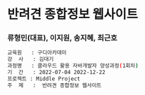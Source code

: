 #  반려견 종합정보 웹사이트
### 류형민(대표), 이지원, 송지혜, 최근호


```bash
교육원   : 구디아카데미
강  사   : 김대기
과정명   : 클라우드 활용 자바개발자 양성과정(1회차)
기  간   : 2022-07-04 2022-12-22
프로젝트 : Middle Project
주  제   :  반려견 종합정보 웹사이트
```
